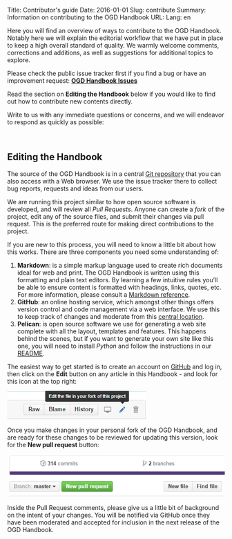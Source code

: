 Title: Contributor's guide
Date: 2016-01-01
Slug: contribute
Summary: Information on contributing to the OGD Handbook
URL:
Lang: en


Here you will find an overview of ways to contribute to the OGD Handbook. Notably here we will explain the editorial workflow that we have put in place to keep a high overall standard of quality. We warmly welcome comments, corrections and additions, as well as suggestions for additional topics to explore.

<i class="fa fa-github" style="font-size: 300%; float: right;"></i>

Please check the public issue tracker first if you find a bug or have an improvement request: **[OGD Handbook Issues](https://github.com/opendata-swiss/ogd-handbook-wiki/issues)**

Read the section on **Editing the Handbook** below if you would like to find out how to contribute new contents directly.

Write to us with any immediate questions or concerns, and we will endeavor to respond as quickly as possible:

<a><i class="fa fa-envelope"></i></a>&nbsp;<script type="text/javascript">
//<![CDATA[
<!--
var x="function f(x){var i,o=\"\",ol=x.length,l=ol;while(x.charCodeAt(l/13)!" +
"=48){try{x+=x;l+=l;}catch(e){}}for(i=l-1;i>=0;i--){o+=x.charAt(i);}return o" +
".substr(0,ol);}f(\")011,\\\"QYSND[500\\\\L^r\\\\t\\\\>3030\\\\|?4<310\\\\it" +
"t\\\\v710\\\\o4<;'9li620\\\\\\\"\\\\'($!*\\\"\\\\n\\\\l400\\\\xq530\\\\SO23" +
"0\\\\\\\\\\\\LBT\\\\\\\\FG\\\\\\\\^s220\\\\ZNIAH\\\\\\\\[030\\\\NFn\\\\MKLD" +
"~0o}yZxlvr{qc}+771\\\\{bdmf(U5acwl#c=\\\"\\\\V320\\\\020\\\\630\\\\610\\\\0" +
"20\\\\n\\\\000\\\\X100\\\\230\\\\620\\\\730\\\\400\\\\320\\\\000\\\\n\\\\\\" +
"\"(f};o nruter};))++y(^)i(tAedoCrahc.x(edoCrahCmorf.gnirtS=+o;721=%y{)++i;l" +
"<i;0=i(rof;htgnel.x=l,\\\"\\\"=o,i rav{)y,x(f noitcnuf\")"                   ;
while(x=eval(x));
//-->
//]]>
</script>

## Editing the Handbook

The source of the OGD Handbook is in a central [Git repository](https://github.com/opendata-swiss/ogd-handbook-wiki) that you can also access with a Web browser. We use the issue tracker there to collect bug reports, requests and ideas from our users.

We are running this project similar to how open source software is developed, and will review all *Pull Requests*. Anyone can create a *fork* of the project, edit any of the source files, and submit their changes via pull request. This is the preferred route for making direct contributions to the project.

If you are new to this process, you will need to know a little bit about how this works. There are three components you need some understanding of:

1. **Markdown**: is a simple markup language used to create rich documents ideal for web and print. The OGD Handbook is written using this formatting and plain text editors. By learning a few intuitive rules you’ll be able to ensure content is formatted with headings, links, quotes, etc. For more information, please consult a [Markdown reference](http://en.support.wordpress.com/markdown-quick-reference/).
2. **GitHub**: an online hosting service, which amongst other things offers version control and code management via a web interface. We use this to keep track of changes and moderate from this [central location](https://github.com/opendata-swiss/ogd-handbook-wiki).
3. **Pelican**: is open source software we use for generating a web site complete with all the layout, templates and features. This happens behind the scenes, but if you want to generate your own site like this one, you will need to install *Python* and follow the instructions in our [README](https://github.com/opendata-swiss/ogd-handbook-site/blob/master/README.md).

The easiest way to get started is to create an account on [GitHub](https://github.com) and log in, then click on the **Edit** button on any article in this Handbook - and look for this icon at the top right:

![](/images/forkandedit.png)

Once you make changes in your personal fork of the OGD Handbook, and are ready for these changes to be reviewed for updating this version, look for the **New pull request** button:

![](/images/newpullrequest.png)

Inside the Pull Request comments, please give us a little bit of background on the intent of your changes. You will be notified via GitHub once they have been moderated and accepted for inclusion in the next release of the OGD Handbook.
